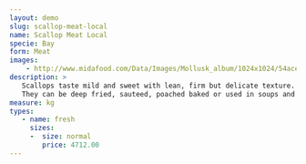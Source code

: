 ```yaml
---
layout: demo
slug: scallop-meat-local
name: Scallop Meat Local
specie: Bay
form: Meat
images:
    - http://www.midafood.com/Data/Images/Mollusk_album/1024x1024/54ace0f93565f120.jpg
description: >
   Scallops taste mild and sweet with lean, firm but delicate texture.
   They can be deep fried, sauteed, poached baked or used in soups and stews.
measure: kg
types:
   - name: fresh
     sizes:
     -  size: normal
        price: 4712.00
---
```

